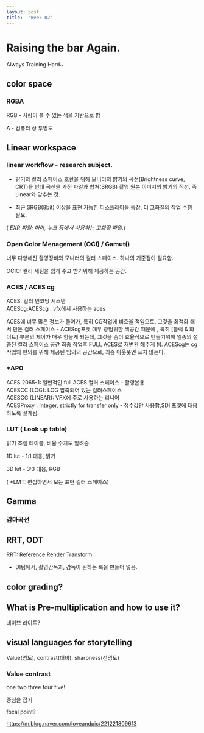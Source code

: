 ```yaml
---
layout: post
title:  "Week 02"
---
```


# Raising the bar Again.

Always Training Hard~


## color space 

### RGBA

RGB - 사람이 볼 수 있는 색을 기반으로 함 <br/>

A - 컴퓨터 상 투명도  



## Linear workspace

### linear workflow - research subject.

- 밝기의 컬러 스페이스 호환을 위해 
모니터의 밝기의 곡선(Brightness curve, CRT)을 
반대 곡선을 가진 파일과 합쳐(SRGB) 
촬영 원본 이미지의 밝기의 직선, 즉 Linear와 맞추는 것.

- 최근 SRGB(8bit) 이상을 표현 가능한 디스플레이들 등장,
더 고화질의 작업 수행 필요.



( *EXR 파일: 마야, 누크 등에서 사용하는 고화질 파일.*)



### Open Color Menagement (OCI) / Gamut()

너무 다양해진 촬영장비와 모니터의 컬러 스페이스. 하나의 기준점이 필요함.  

OCIO: 컬러 세팅을 쉽게 주고 받기위해 제공하는 공간.  

### ACES / ACES cg
ACES: 컬러 인코딩 시스템  
ACEScg:ACEScg : vfx에서 사용하는 aces

ACES에 너무 많은 정보가 들어가, 특히 CG작업에 비효율 적임으로, 그것을 최적화 해서 만든 컬러 스페이스 - ACEScg포맷
매우 광범위한 색공간 때문에 , 특히 [블랙 & 화이트] 부분의 제어가 매우 힘들게 되는데, 그것을 좀더 효율적으로 만들기위해 일종의 절충된 컬러 스페이스 공간
최종 작업후 FULL ACES로 재변환 해주게 됨. ACEScg는 cg 작업의 편의를 위해 제공된 임의의 공간으로, 최종 아웃풋엔 쓰지 않는다.

### *AP0

ACES 2065-1: 일반적인 full ACES 컬러 스페이스 - 촬영본용  
ACESCC (LOG): LOG 압축되어 있는 컬러스페이스  
ACESCG (LINEAR): VFX에 주로 사용하는 리니어  
ACESProxy : Integer, strictly for transfer only - 정수값만 사용함,SDI 포맷에 대응 하도록 설계됨.  

### LUT ( Look up table)

밝기 조절 테이블, 비율 수치도 알려줌.


1D lut - 1:1 대응, 밝기

3D lut - 3:3 대응, RGB


( *LMT: 편집하면서 보는 표현 컬러 스페이스)



## Gamma

### 감마곡선



## RRT, ODT
RRT: Reference Render Transform

* DI팀에서, 촬영감독과, 감독이 원하는 룩을 만들어 넣음.


## color grading?


## What is Pre-multiplication and how to use it?


데이브 라이트?

## visual languages for storytelling

Value(명도), contrast(대비), sharpness(선명도)

### Value contrast

one two three four five!

중심을 잡기

focal point?


https://m.blog.naver.com/loveandpic/221221809613
